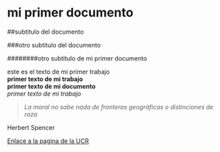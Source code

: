 # mi primer documento

##subtitulo del documento

###otro subtitulo del documento


########otro subtitulo de mi primer documento


este es el texto de mi primer trabajo  
**primer texto de mi trabajo**   
__primer texto de mi documento__  
*primer texto de mi trabajo*    

>*La moral no sabe nada de fronteras geográficas o distinciones de raza*               
>   
Herbert Spencer  


[Enlace a la pagina de la UCR](https://www.ucr.ac.cr/)
